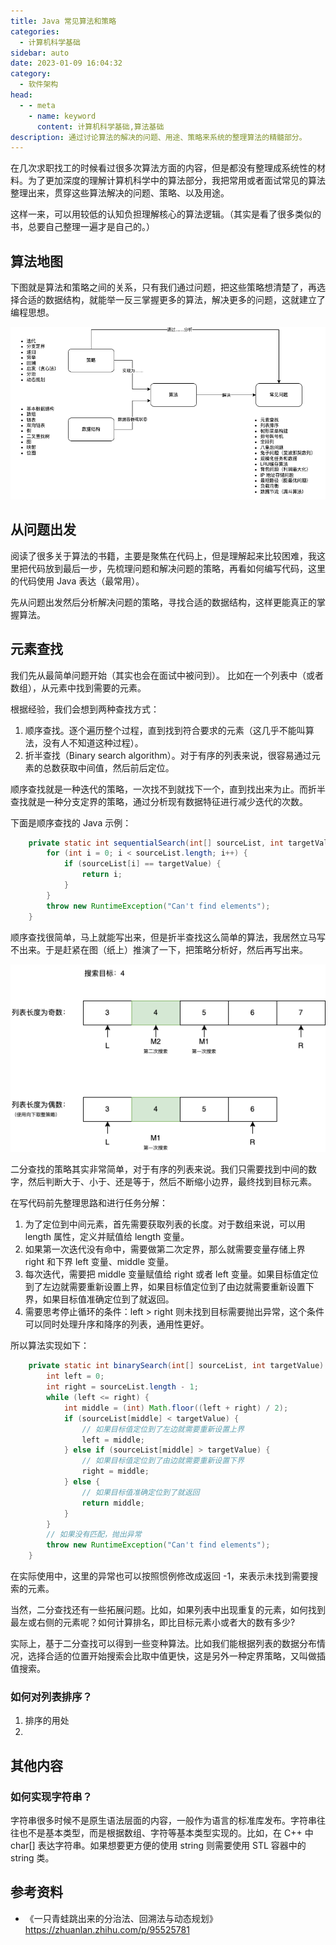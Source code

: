 ```yaml
---
title: Java 常见算法和策略
categories: 
  - 计算机科学基础
sidebar: auto
date: 2023-01-09 16:04:32
category: 
  - 软件架构
head:
  - - meta
    - name: keyword
      content: 计算机科学基础,算法基础
description: 通过讨论算法的解决的问题、用途、策略来系统的整理算法的精髓部分。
---
```


在几次求职找工的时候看过很多次算法方面的内容，但是都没有整理成系统性的材料。为了更加深度的理解计算机科学中的算法部分，我把常用或者面试常见的算法整理出来，贯穿这些算法解决的问题、策略、以及用途。

这样一来，可以用较低的认知负担理解核心的算法逻辑。（其实是看了很多类似的书，总要自己整理一遍才是自己的。）

## 算法地图

下图就是算法和策略之间的关系，只有我们通过问题，把这些策略想清楚了，再选择合适的数据结构，就能举一反三掌握更多的算法，解决更多的问题，这就建立了编程思想。

![](./core-of-algorithm/map-of-algorithm.png)

## 从问题出发

阅读了很多关于算法的书籍，主要是聚焦在代码上，但是理解起来比较困难，我这里把代码放到最后一步，先梳理问题和解决问题的策略，再看如何编写代码，这里的代码使用 Java 表达（最常用）。

先从问题出发然后分析解决问题的策略，寻找合适的数据结构，这样更能真正的掌握算法。

## 元素查找

我们先从最简单问题开始（其实也会在面试中被问到）。 比如在一个列表中（或者数组），从元素中找到需要的元素。 

根据经验，我们会想到两种查找方式：

1. 顺序查找。逐个遍历整个过程，直到找到符合要求的元素（这几乎不能叫算法，没有人不知道这种过程）。
2. 折半查找（Binary search algorithm）。对于有序的列表来说，很容易通过元素的总数获取中间值，然后前后定位。

顺序查找就是一种迭代的策略，一次找不到就找下一个，直到找出来为止。而折半查找就是一种分支定界的策略，通过分析现有数据特征进行减少迭代的次数。

下面是顺序查找的 Java 示例：

```java
    private static int sequentialSearch(int[] sourceList, int targetValue) {
        for (int i = 0; i < sourceList.length; i++) {
            if (sourceList[i] == targetValue) {
                return i;
            }
        }
        throw new RuntimeException("Can't find elements");
    }
```

顺序查找很简单，马上就能写出来，但是折半查找这么简单的算法，我居然立马写不出来。于是赶紧在图（纸上）推演了一下，把策略分析好，然后再写出来。

![](./core-of-algorithm/binary-search.png)

二分查找的策略其实非常简单，对于有序的列表来说。我们只需要找到中间的数字，然后判断大于、小于、还是等于，然后不断缩小边界，最终找到目标元素。

在写代码前先整理思路和进行任务分解：

1. 为了定位到中间元素，首先需要获取列表的长度。对于数组来说，可以用 length 属性，定义并赋值给 length 变量。
2. 如果第一次迭代没有命中，需要做第二次定界，那么就需要变量存储上界 right 和下界 left 变量、middle 变量。
3. 每次迭代，需要把 middle 变量赋值给 right 或者 left 变量。如果目标值定位到了左边就需要重新设置上界，如果目标值定位到了由边就需要重新设置下界，如果目标值准确定位到了就返回。
4. 需要思考停止循环的条件：left > right 则未找到目标需要抛出异常，这个条件可以同时处理升序和降序的列表，通用性更好。

所以算法实现如下：

```java
    private static int binarySearch(int[] sourceList, int targetValue) {
        int left = 0;
        int right = sourceList.length - 1;
        while (left <= right) {
            int middle = (int) Math.floor((left + right) / 2);
            if (sourceList[middle] < targetValue) {
                // 如果目标值定位到了左边就需要重新设置上界
                left = middle;
            } else if (sourceList[middle] > targetValue) {
                // 如果目标值定位到了由边就需要重新设置下界
                right = middle;
            } else {
                // 如果目标值准确定位到了就返回
                return middle;
            }
        }
        // 如果没有匹配，抛出异常
        throw new RuntimeException("Can't find elements");
    }
```

在实际使用中，这里的异常也可以按照惯例修改成返回 -1，来表示未找到需要搜索的元素。

当然，二分查找还有一些拓展问题。比如，如果列表中出现重复的元素，如何找到最左或右侧的元素呢？如何计算排名，即比目标元素小或者大的数有多少?

实际上，基于二分查找可以得到一些变种算法。比如我们能根据列表的数据分布情况，选择合适的位置开始搜索会比取中值更快，这是另外一种定界策略，又叫做插值搜索。





### 如何对列表排序？

1. 排序的用处
2. 


## 其他内容

### 如何实现字符串？

字符串很多时候不是原生语法层面的内容，一般作为语言的标准库发布。字符串往往也不是基本类型，而是根据数组、字符等基本类型实现的。比如，在 C++ 中 char[] 表达字符串。如果想要更方便的使用 string 则需要使用 STL 容器中的 string 类。

## 参考资料

- 《一只青蛙跳出来的分治法、回溯法与动态规划》 https://zhuanlan.zhihu.com/p/95525781
